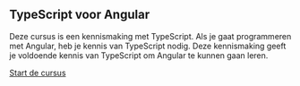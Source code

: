 ## TypeScript voor Angular

Deze cursus is een kennismaking met TypeScript. Als je gaat programmeren met Angular, heb je kennis van TypeScript 
nodig. Deze kennismaking geeft je voldoende kennis van TypeScript om Angular te kunnen gaan leren.

[Start de cursus](https://ilionx.github.io/kennismaking-typescript/)
